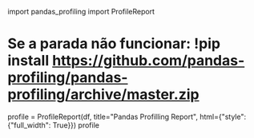 import pandas_profiling import ProfileReport
# Se a parada não funcionar: !pip install https://github.com/pandas-profiling/pandas-profiling/archive/master.zip
profile = ProfileReport(df, title="Pandas Profilling Report", html={"style":{"full_width": True}})
profile
